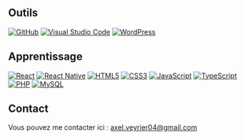 

## Outils

[![GitHub](https://img.shields.io/badge/-GitHub-000?&logo=GitHub&logoColor=FFF)](https://www.github.com/)
[![Visual Studio Code](https://img.shields.io/badge/-VS%20Code-007ACC?&logo=Visual%20Studio%20Code&logoColor=white)](https://code.visualstudio.com/)
[![WordPress](https://img.shields.io/badge/-WordPress-21759B?&logo=WordPress&logoColor=white)](https://wordpress.org/)


## Apprentissage
[![React](https://img.shields.io/badge/-React-61DAFB?style=for-the-badge&logo=React&logoColor=white)](https://reactjs.org/)
[![React Native](https://img.shields.io/badge/-React%20Native-0088CC?style=for-the-badge&logo=React&logoColor=white)](https://reactnative.dev/)
[![HTML5](https://img.shields.io/badge/-HTML5-E34F26?&logo=HTML5&logoColor=white)](https://www.w3.org/html/)
[![CSS3](https://img.shields.io/badge/-CSS3-1572B6?&logo=CSS3&logoColor=white)](https://developer.mozilla.org/fr/docs/Web/CSS)
[![JavaScript](https://img.shields.io/badge/-JavaScript-F7DF1E?&logo=JavaScript&logoColor=black)](https://developer.mozilla.org/fr/docs/Web/JavaScript)
[![TypeScript](https://img.shields.io/badge/-TypeScript-3178C6?&logo=TypeScript&logoColor=white)](https://www.typescriptlang.org/)
[![PHP](https://img.shields.io/badge/-PHP-777BB4?&logo=PHP&logoColor=white)](https://www.php.net/)
[![MySQL](https://img.shields.io/badge/-MySQL-4479A1?&logo=MySQL&logoColor=white)](https://www.mysql.com/)


## Contact
Vous pouvez me contacter ici : axel.veyrier04@gmail.com
